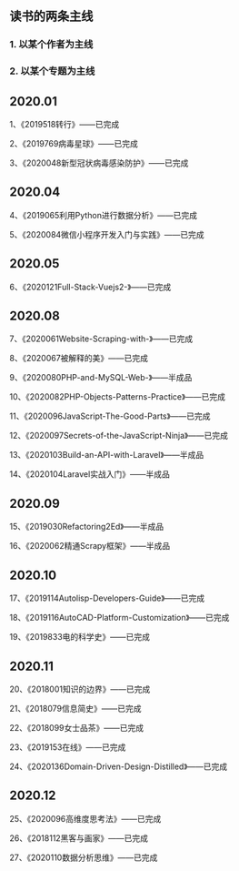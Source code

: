 ## 读书的两条主线

### 1. 以某个作者为主线

### 2. 以某个专题为主线

## 2020.01

1、《2019518转行》——已完成

2、《2019769病毒星球》——已完成

3、《2020048新型冠状病毒感染防护》——已完成

## 2020.04

4、《2019065利用Python进行数据分析》——已完成

5、《2020084微信小程序开发入门与实践》——已完成

## 2020.05

6、《2020121Full-Stack-Vuejs2-》——已完成

## 2020.08

7、《2020061Website-Scraping-with-》——已完成

8、《2020067被解释的美》——已完成

9、《2020080PHP-and-MySQL-Web-》——半成品

10、《2020082PHP-Objects-Patterns-Practice》——已完成

11、《2020096JavaScript-The-Good-Parts》——已完成

12、《2020097Secrets-of-the-JavaScript-Ninja》——已完成

13、《2020103Build-an-API-with-Laravel》——半成品

14、《2020104Laravel实战入门》——半成品

## 2020.09

15、《2019030Refactoring2Ed》——半成品

16、《2020062精通Scrapy框架》——半成品

## 2020.10

17、《2019114Autolisp-Developers-Guide》——已完成

18、《2019116AutoCAD-Platform-Customization》——已完成

19、《2019833电的科学史》——已完成

## 2020.11

20、《2018001知识的边界》——已完成

21、《2018079信息简史》——已完成

22、《2018099女士品茶》——已完成

23、《2019153在线》——已完成

24、《2020136Domain-Driven-Design-Distilled》——已完成

## 2020.12

25、《2020096高维度思考法》——已完成

26、《2018112黑客与画家》——已完成

27、《2020110数据分析思维》——已完成